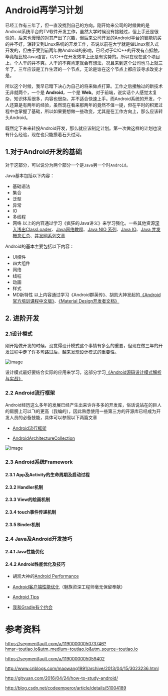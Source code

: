 # Android再学习计划

已经工作有三年了，但一直没找到自己的方向。刚开始来公司的时候做的是Android系统平台的TV软件开发工作，虽然大学时候没有接触过，但上手还是很快的，后来也慢慢的对其产出了兴趣，但后来公司开发的Android平台的智能机买的并不好，辗转又到Linux系统的开发工作，虽说以前在大学就是做Linux嵌入式开发的，但由于受到前两年做Android的影响，已经对于C/C++的开发有点抵触，毕竟相比较Java语言，C/C++在开发效率上还是有劣势的。所以在现在这个项目上，个人干的并不爽。人干的不爽肯定就会有想法，况且来到这个公司也马上就三年了。三年应该是工作生涯的一个节点，无论是谁在这个节点上都应该寻求改变才是。

所以这个时候，我早已暗下决心为自己的将来做点打算。工作之后接触过的新技术无非就两个，一个是 **Android**，一个是 **Web**。对于前端，说实话个人感觉太复杂，知识体系很多，内容也很杂。并不适合快速上手。而Android系统的开发，个人还算是有两年的经验，虽然现在看来那两年的竟然不值一提，但在平时的积累过程中也掌握了基础，所以如果要想做一些改变，尤其是在工作方向上，那么应该转头Android。

既然定下未来转投Android开发，那么就应该制定计划。第一次做这样的计划也没有什么经验，现在也只能摸着石头过河。

## 1.对于Android开发的基础

对于这部分，可以说分为两个部分一个是`Java`另一个时`Android`。

Java基本包括以下内容：
* 基础语法
* 集合
* 泛型
* 异常
* IO
* 多线程
* 网络
以上的内容通过学习《疯狂的Java讲义》来学习强化。一些其他资源[深入浅出ClassLoader](http://ifeve.com/classloader)、[Java网络教程](http://ifeve.com/java-network/)、[Java NIO 系列](http://ifeve.com/java-nio-all/)、[Java IO](http://ifeve.com/java-io-3/)、[Java 并发概念汇总](http://www.letiantian.me/2015-05-27-java-concurrency-summary/)、[并发网系列文章](http://ifeve.com/paper-set/)


Android的基本主要包括以下内容：
* UI控件
* 四大组件
* 网络
* 线程
* 动画
* 样式
* MD新特性
以上内容通过学习《Android群英传》、胡凯大神发起的[《Android官方培训课程中文版》](http://hukai.me/android-training-course-in-chinese/index.html)、[《Material Design开发者文档》](http://www.materialdoc.cn/)

## 2. 进阶开发

### 2.1设计模式
刚开始做开发的时候，没觉得设计模式这个事情有多么的重要，但现在做三年的开发过程中走了许多弯路过后，越来发现设计模式的重要性。

![image](http://dl.iteye.com/upload/attachment/0083/1179/57a92d42-4d84-3aa9-a8b9-63a0b02c2c36.jpg)

设计模式最好要结合实际的应用来学习，这部分学习[《Android源码设计模式解析与实战》](https://github.com/simple-android-framework/android_design_patterns_analysis)

### 2.2 Android流行框架

Android经历这么多年的发展已经产生出来许许多多的开发库，俗话说站在的巨人的肩膀上可以飞的更高（我编的），因此熟悉使用一些第三方的开源库已经成为开发人员的必备技能，具体可以参照以下两篇文章

* [Android流行框架](https://segmentfault.com/a/1190000005073746)

* [AndroidArchitectureCollection](https://github.com/CameloeAnthony/AndroidArchitectureCollection)
 
![image](https://segmentfault.com/image?src=http://i.imgur.com/xJnVaP4.png&objectId=1190000005073746&token=3e69530a35fa73bec0c097bc005c78b4)

### 2.3 Android系统Framework

#### 2.3.1 App及Activity的生命周期及启动过程

#### 2.3.2 Handler机制

#### 2.3.3 View的绘画机制

#### 2.3.4 touch事件传递机制 

#### 2.3.5 Binder机制

### 2.4 Java及Android开发技巧

#### 2.4.1 Java性能优化

#### 2.4.2 Android性能优化及技巧

* 胡凯大神的[Android Performance](http://hukai.me/blog/categories/android-performance/)

* [Android客户端性能优化](http://blog.tingyun.com/web/article/detail/155)（魅族资深工程师毫无保留奉献）

* [Android Tips](http://www.wangchenlong.org/categories/Tips/)

* [我和Gradle有个约会](http://bugly.qq.com/bbs/forum.php?mod=viewthread&tid=235&extra=page%3D1)











# 参考资料
<https://segmentfault.com/a/1190000005073746?hmsr=toutiao.io&utm_medium=toutiao.io&utm_source=toutiao.io>

<https://segmentfault.com/a/1190000005059402>

<http://www.cnblogs.com/maowang1991/archive/2013/04/15/3023236.html>

<http://gityuan.com/2016/04/24/how-to-study-android/>

<http://blog.csdn.net/codeemperor/article/details/51004189>